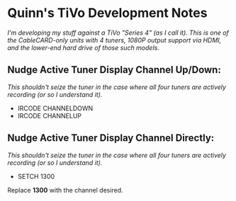 Quinn's TiVo Development Notes
==============================

*I'm developing my stuff against a TiVo "Series 4" (as I call it).  This is one of the CableCARD-only units with 4 tuners, 1080P output support via HDMI, and the lower-end hard drive of those such models.*

Nudge Active Tuner Display Channel Up/Down:
-------------------------------------------

*This shouldn't seize the tuner in the case where all four tuners are actively recording (or so I understand it).*

+ IRCODE CHANNELDOWN
+ IRCODE CHANNELUP

Nudge Active Tuner Display Channel Directly:
-------------------------------------------

*This shouldn't seize the tuner in the case where all four tuners are actively recording (or so I understand it).*

+ SETCH 1300

Replace **1300** with the channel desired.